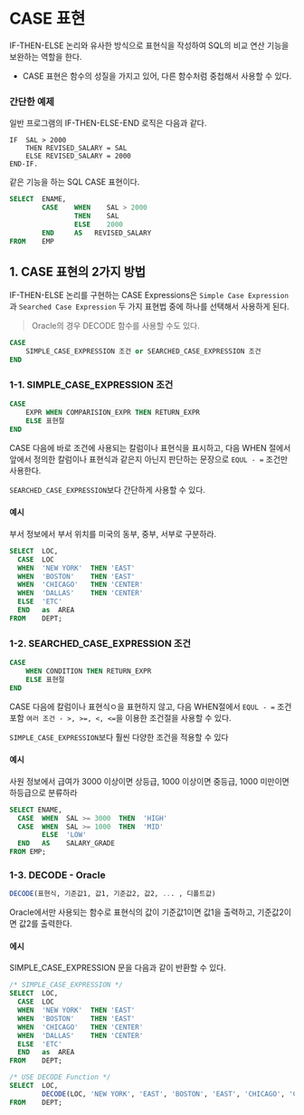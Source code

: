 # CASE 표현
IF-THEN-ELSE 논리와 유사한 방식으로 표현식을 작성하여 SQL의 비교 연산 기능을 보완하는 역할을 한다.
- CASE 표현은 함수의 성질을 가지고 있어, 다른 함수처럼 중첩해서 사용할 수 있다.

### 간단한 예제
일반 프로그램의 IF-THEN-ELSE-END 로직은 다음과 같다.
```
IF  SAL > 2000
    THEN REVISED_SALARY = SAL
    ELSE REVISED_SALARY = 2000
END-IF.
```
같은 기능을 하는 SQL CASE 표현이다.
```sql
SELECT  ENAME,
        CASE    WHEN    SAL > 2000
                THEN    SAL
                ELSE    2000
        END     AS   REVISED_SALARY
FROM    EMP
```

## 1. CASE 표현의 2가지 방법
IF-THEN-ELSE 논리를 구현하는 CASE Expressions은 `Simple Case Expression`과 `Searched Case Expression` 두 가지 표현법 중에 하나를 선택해서 사용하게 된다.
> Oracle의 경우 DECODE 함수를 사용할 수도 있다.
```sql
CASE
    SIMPLE_CASE_EXPRESSION 조건 or SEARCHED_CASE_EXPRESSION 조건
END
```

### 1-1. SIMPLE_CASE_EXPRESSION 조건
```sql
CASE
    EXPR WHEN COMPARISION_EXPR THEN RETURN_EXPR
    ELSE 표현절
END
```
CASE 다음에 바로 조건에 사용되는 칼럼이나 표현식을 표시하고, 다음 WHEN 절에서 앞에서 정의한 칼럼이나 표현식과 같은지 아닌지 판단하는 문장으로 `EQUL - =` 조건만 사용한다.

`SEARCHED_CASE_EXPRESSION`보다 간단하게 사용할 수 있다.

#### 예시
부서 정보에서 부서 위치를 미국의 동부, 중부, 서부로 구분하라.
```sql
SELECT  LOC,
  CASE  LOC
  WHEN  'NEW YORK'  THEN 'EAST'
  WHEN  'BOSTON'    THEN 'EAST'
  WHEN  'CHICAGO'   THEN 'CENTER'
  WHEN  'DALLAS'    THEN 'CENTER'
  ELSE  'ETC'
  END   as  AREA
FROM    DEPT;
```

### 1-2. SEARCHED_CASE_EXPRESSION 조건
```sql
CASE
    WHEN CONDITION THEN RETURN_EXPR
    ELSE 표현절
END
```
CASE 다음에 칼럼이나 표현식ㅇ을 표현하지 않고, 다음 WHEN절에서 `EQUL - =` 조건 포함 `여러 조건 - >, >=, <, <=`을 이용한 조건절을 사용할 수 있다.

`SIMPLE_CASE_EXPRESSION`보다 훨씬 다양한 조건을 적용할 수 있다

#### 예시
사원 정보에서 급여가 3000 이상이면 상등급, 1000 이상이면 중등급, 1000 미만이면 하등급으로 분류하라
```SQL
SELECT ENAME,
  CASE  WHEN  SAL >= 3000  THEN  'HIGH'
  CASE  WHEN  SAL >= 1000  THEN  'MID'
        ELSE  'LOW'
  END   AS    SALARY_GRADE
FROM EMP;
```

### 1-3. DECODE - Oracle
```SQL
DECODE(표현식, 기준값1, 값1, 기준값2, 값2, ... , 디폴트값)
```
Oracle에서만 사용되는 함수로 표현식의 값이 기준값1이면 값1을 출력하고, 기준값2이면 값2를 출력한다.  


#### 에시
SIMPLE_CASE_EXPRESSION 문을 다음과 같이 반환할 수 있다.

```sql
/* SIMPLE_CASE_EXPRESSION */
SELECT  LOC,
  CASE  LOC
  WHEN  'NEW YORK'  THEN 'EAST'
  WHEN  'BOSTON'    THEN 'EAST'
  WHEN  'CHICAGO'   THEN 'CENTER'
  WHEN  'DALLAS'    THEN 'CENTER'
  ELSE  'ETC'
  END   as  AREA
FROM    DEPT;

/* USE DECODE Function */
SELECT  LOC,
        DECODE(LOC, 'NEW YORK', 'EAST', 'BOSTON', 'EAST', 'CHICAGO', 'CENTER', 'DALLAS', 'CENTER', 'ETC') as AREA
FROM    DEPT;
```

